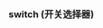 ### switch (开关选择器)

<div class="demo-model">
    <iframe :src="$themeConfig.url+'/views/demo/pages/switch'" style="border:none;width:280px;height:100%"></iframe>
</div>

#### 例子代码

```html
<template>
    <view>
        <!-- activeValue:打开选择器时通过change事件发出的值  默认true-->
        <!-- inactiveValue:关闭选择器时通过change事件发出的值 默认false -->
        <u-switch  v-model="checked" :loading="loading" :size="size" @change="change" :active-color="activeColor" :disabled="disabled"
         :activeValue="100" :inactiveValue="1"
        ></u-switch>
    </view>
</template>

<script>
    export default {
        data() {
        return {
            checked: false, //组件状态,是否被打开,默认false
            activeColor: '#2979ff', //打开时的背景色,默认#2979ff
            size: 50, //开关尺寸, 单位rpx, 默认50
            loading: false, //是否处于加载中, 默认false
            disabled: false, //是否禁用, 默认false
        }
        },
        methods: {
        change(value) {
            // console.log(value);
        },
        },
    }
</script>
```

[uview 官网文档传送门-switch](https://www.uviewui.com/components/switch.html)
